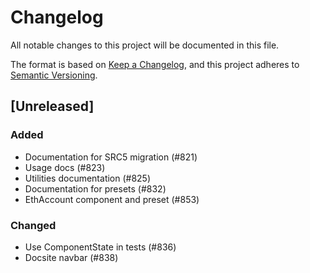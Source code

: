 # Changelog

All notable changes to this project will be documented in this file.

The format is based on [Keep a Changelog](https://keepachangelog.com/en/1.1.0/),
and this project adheres to [Semantic Versioning](https://semver.org/spec/v2.0.0.html).

## [Unreleased]

### Added

- Documentation for SRC5 migration (#821)
- Usage docs (#823)
- Utilities documentation (#825)
- Documentation for presets (#832)
- EthAccount component and preset (#853)

### Changed

- Use ComponentState in tests (#836)
- Docsite navbar (#838)

